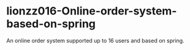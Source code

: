 # lionzz016-Online-order-system-based-on-spring
An online order system supported up to 16 users and based on spring.
